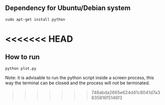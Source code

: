 ## Dependency for Ubuntu/Debian system
```
sudo apt-get install python 
```
<<<<<<< HEAD
=======

## How to run

```
python plot.py
```

Note: it is advisable to run the python script inside a screen process, this way the terminal can be closed and the process will not be terminated. 
>>>>>>> 748abda2665e624d41c8041d7a3835816f5146f3
